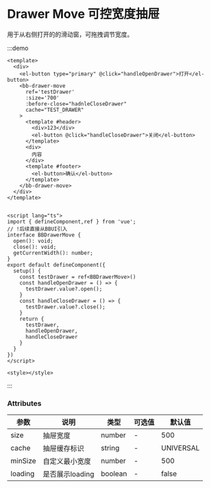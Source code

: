 # Drawer Move 可控宽度抽屉

用于从右侧打开的的滑动窗，可拖拽调节宽度。

<ClientOnly>

:::demo
```vue
<template>
  <div>
    <el-button type="primary" @click="handleOpenDrawer">打开</el-button>
    <bb-drawer-move
      ref='testDrawer'
      :size='700'
      :before-close="hadnleCloseDrawer"
      cache="TEST_DRAWER"
    >
      <template #header>
        <div>123</div>
        <el-button @click="handleCloseDrawer">关闭</el-button>
      </template>
      <div>
        内容
      </div>
      <template #footer>
        <el-button>确认</el-button>
      </template>
    </bb-drawer-move>
  </div>
</template>


<script lang="ts">
import { defineComponent,ref } from 'vue';
// !后续直接从BBUI引入
interface BBDrawerMove {
  open(): void;
  close(): void;
  getCurrentWidth(): number;
}
export default defineComponent({
  setup() {
    const testDrawer = ref<BBDrawerMove>()
    const handleOpenDrawer = () => {
      testDrawer.value?.open();
    }
    const handleCloseDrawer = () => {
      testDrawer.value?.close();
    }
    return {
      testDrawer,
      handleOpenDrawer,
      handleCloseDrawer
    }
  }
})
</script>

<style></style>
```
:::

</ClientOnly>



### Attributes

| 参数      | 说明    | 类型      | 可选值       | 默认值   |
|---------- |-------- |---------- |-------------  |-------- |
| size | 抽屉宽度 | number | - | 500 |
| cache | 抽屉缓存标识 | string | - | UNIVERSAL |
| minSize | 自定义最小宽度 | number | - | 500 |
| loading | 是否展示loading | boolean | - | false |

